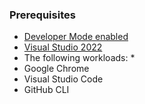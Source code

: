 ### Prerequisites
* [Developer Mode enabled](https://docs.microsoft.com/windows/uwp/get-started/enable-your-device-for-development)
* [Visual Studio 2022](https://visualstudio.microsoft.com/downloads/)
* The following workloads:
  * 
* Google Chrome
* Visual Studio Code
* GitHub CLI